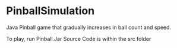# PinballSimulation

Java Pinball game that gradually increases in ball count and speed.

To play, run Pinball.Jar
Source Code is within the src folder
